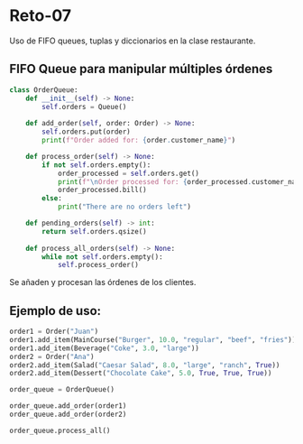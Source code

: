# Reto-07
Uso de FIFO queues, tuplas y diccionarios en la clase restaurante.

## FIFO Queue para manipular múltiples órdenes
```python
class OrderQueue: 
    def __init__(self) -> None:
        self.orders = Queue()
    
    def add_order(self, order: Order) -> None:
        self.orders.put(order)
        print(f"Order added for: {order.customer_name}")

    def process_order(self) -> None: 
        if not self.orders.empty():
            order_processed = self.orders.get()
            print(f"\nOrder processed for: {order_processed.customer_name}")
            order_processed.bill()
        else:
            print("There are no orders left")

    def pending_orders(self) -> int:
        return self.orders.qsize()
    
    def process_all_orders(self) -> None:
        while not self.orders.empty():
            self.process_order()
```
Se añaden y procesan las órdenes de los clientes.
## Ejemplo de uso: 

```python
order1 = Order("Juan")
order1.add_item(MainCourse("Burger", 10.0, "regular", "beef", "fries"))
order1.add_item(Beverage("Coke", 3.0, "large"))
order2 = Order("Ana")
order2.add_item(Salad("Caesar Salad", 8.0, "large", "ranch", True))
order2.add_item(Dessert("Chocolate Cake", 5.0, True, True, True))

order_queue = OrderQueue()

order_queue.add_order(order1)
order_queue.add_order(order2)

order_queue.process_all()
```
